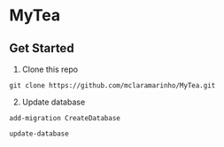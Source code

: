 # MyTea

## Get Started
1. Clone this repo

```git clone https://github.com/mclaramarinho/MyTea.git```

2. Update database

```add-migration CreateDatabase```

```update-database```
